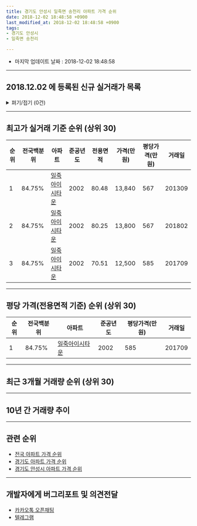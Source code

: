 ```yaml
---
title: 경기도 안성시 일죽면 송천리 아파트 가격 순위
date: 2018-12-02 18:48:58 +0900
last_modified_at: 2018-12-02 18:48:58 +0900
tags:
- 경기도 안성시
- 일죽면 송천리

---
```


* 마지막 업데이트 날짜 : 2018-12-02 18:48:58

---

## 2018.12.02 에 등록된 신규 실거래가 목록

<details>
<summary>펴기/접기 (0건)</summary>
<div markdown="1">

|아파트|전국백분위|준공년도|전용면적|가격(만원)|평당가격(만원)|거래일|
|---|---|---|---|---|---|---|
|없음|||||||


</div>
</details>

---

## 최고가 실거래 기준 순위 (상위 30)


|순위|전국백분위|아파트|준공년도|전용면적|가격(만원)|평당가격(만원)|거래일|
|---|---|---|---|---|---|---|---|
|1|84.75%|[일죽아이시타운](https://search.naver.com/search.naver?query=%EA%B2%BD%EA%B8%B0%EB%8F%84+%EC%95%88%EC%84%B1%EC%8B%9C+%EC%9D%BC%EC%A3%BD%EB%A9%B4+%EC%86%A1%EC%B2%9C%EB%A6%AC+%EC%9D%BC%EC%A3%BD%EC%95%84%EC%9D%B4%EC%8B%9C%ED%83%80%EC%9A%B4)|2002|80.48|13,840|567|201309|
|2|84.75%|[일죽아이시타운](https://search.naver.com/search.naver?query=%EA%B2%BD%EA%B8%B0%EB%8F%84+%EC%95%88%EC%84%B1%EC%8B%9C+%EC%9D%BC%EC%A3%BD%EB%A9%B4+%EC%86%A1%EC%B2%9C%EB%A6%AC+%EC%9D%BC%EC%A3%BD%EC%95%84%EC%9D%B4%EC%8B%9C%ED%83%80%EC%9A%B4)|2002|80.25|13,800|567|201802|
|3|84.75%|[일죽아이시타운](https://search.naver.com/search.naver?query=%EA%B2%BD%EA%B8%B0%EB%8F%84+%EC%95%88%EC%84%B1%EC%8B%9C+%EC%9D%BC%EC%A3%BD%EB%A9%B4+%EC%86%A1%EC%B2%9C%EB%A6%AC+%EC%9D%BC%EC%A3%BD%EC%95%84%EC%9D%B4%EC%8B%9C%ED%83%80%EC%9A%B4)|2002|70.51|12,500|585|201709|


---

## 평당 가격(전용면적 기준) 순위 (상위 30)


|순위|전국백분위|아파트|준공년도|평당가격(만원)|거래일|
|---|---|---|---|---|---|
|1|84.75%|[일죽아이시타운](https://search.naver.com/search.naver?query=%EA%B2%BD%EA%B8%B0%EB%8F%84+%EC%95%88%EC%84%B1%EC%8B%9C+%EC%9D%BC%EC%A3%BD%EB%A9%B4+%EC%86%A1%EC%B2%9C%EB%A6%AC+%EC%9D%BC%EC%A3%BD%EC%95%84%EC%9D%B4%EC%8B%9C%ED%83%80%EC%9A%B4)|2002|585|201709|


---

## 최근 3개월 거래량 순위 (상위 30)


<div style="width:100%;">
    <canvas id="deal_count_ranking" height="250"></canvas>
</div>


<script>
new Chart(document.getElementById("deal_count_ranking"), {
    type: 'horizontalBar',
    data: {
        labels: ['일죽아이시타운'],
        datasets: [{
            label: '실거래 수',
            data: [3],
            borderColor: "rgba(255, 0, 128, 1)",
            backgroundColor: "rgba(255, 0, 128, 0.5)",
            fill: false,
        }]
    },
    options: {
        responsive: true,
        title: {
            display: true,
            text: '최근 3개월 거래량 순위'
        },
        tooltips: {
            mode: 'index',
            intersect: false,
            callbacks: {
                title: function(tooltipItems, data) {
                    return "실거래 수:";
                },
                label: function(tooltipItem, data) {
                    return data.labels[tooltipItem.index] + ": " + tooltipItem.xLabel;
                }
            }
        },
        hover: {
            mode: 'nearest',
            intersect: true
        },
        scales: {
            xAxes: [{
                display: true,
                scaleLabel: {
                    display: true,
                    labelString: '실거래 수'
                },
                ticks: {
                    suggestedMin: 0,
                }
            }],
            yAxes: [{
                display: true,
                ticks: {
                    autoSkip: false,
                    callback: function(value, index, values) {
                        if (value.length > 15)
                            return value.substr(0, 13) + "...";
                        else
                            return value;
                    }
                },
                scaleLabel: {
                    display: false,
                }
            }]
        }
    }
});

</script>


---

## 10년 간 거래량 추이


<div style="width:100%;">
    <canvas id="deal_progress" height="250"></canvas>
</div>

<script>
new Chart(document.getElementById("deal_progress"), {
    type: 'line',
    data: {
        labels: ['200812','200901','200902','200903','200904','200905','200906','200907','200908','200909','200910','200911','200912','201001','201002','201003','201004','201005','201006','201007','201008','201009','201010','201011','201012','201101','201102','201103','201104','201105','201106','201107','201108','201109','201110','201111','201112','201201','201202','201203','201204','201205','201206','201207','201208','201209','201210','201211','201212','201301','201302','201303','201304','201305','201306','201307','201308','201309','201310','201311','201312','201401','201402','201403','201404','201405','201406','201407','201408','201409','201410','201411','201412','201501','201502','201503','201504','201505','201506','201507','201508','201509','201510','201511','201512','201601','201602','201603','201604','201605','201606','201607','201608','201609','201610','201611','201612','201701','201702','201703','201704','201705','201706','201707','201708','201709','201710','201711','201712','201801','201802','201803','201804','201805','201806','201807','201808','201809','201810','201811','201812'],
        datasets: [{
            label: '실거래 수',
            pointRadius: 1,
            data: [0, 0, 0, 0, 0, 0, 0, 0, 0, 0, 0, 0, 0, 0, 86, 85, 6, 16, 4, 0, 5, 3, 1, 2, 1, 0, 1, 2, 3, 2, 2, 0, 1, 0, 3, 1, 2, 0, 3, 2, 2, 1, 1, 2, 2, 1, 3, 3, 0, 1, 2, 2, 5, 2, 0, 1, 3, 2, 0, 1, 4, 3, 3, 4, 2, 5, 1, 4, 2, 4, 6, 3, 2, 3, 4, 6, 5, 4, 3, 3, 3, 4, 10, 4, 5, 1, 2, 11, 4, 4, 1, 1, 3, 1, 2, 4, 8, 6, 7, 2, 1, 4, 2, 2, 6, 1, 2, 2, 3, 3, 6, 2, 3, 3, 5, 2, 5, 2, 2, 1, 0],
            borderColor: "rgba(255, 201, 14, 1)",
            backgroundColor: "rgba(255, 201, 14, 0.5)",
            fill: true,
        }]
    },
    options: {
        responsive: true,
        title: {
            display: true,
            text: '10년간 거래량 추이'
        },
        tooltips: {
            mode: 'index',
            intersect: false,
        },
        hover: {
            mode: 'nearest',
            intersect: true
        },
        scales: {
            xAxes: [{
                display: true,
                scaleLabel: {
                    display: true,
                    labelString: '년/월'
                }
            }],
            yAxes: [{
                display: true,
                ticks: {
                    suggestedMin: 0,
                },
                scaleLabel: {
                    display: true,
                    labelString: '실거래 수'
                }
            }]
        }
    }
});

</script>


---

## 관련 순위

- [전국 아파트 가격 순위](https://inasie.github.io/apt-ranking/전국)
- [경기도 아파트 가격 순위](https://inasie.github.io/apt-ranking/경기도)
- [경기도 안성시 아파트 가격 순위](https://inasie.github.io/apt-ranking/경기도-안성시)


---

## 개발자에게 버그리포트 및 의견전달

- [카카오톡 오픈채팅](https://open.kakao.com/o/gLJUAP4)
- [텔레그램](https://t.me/inasie)

